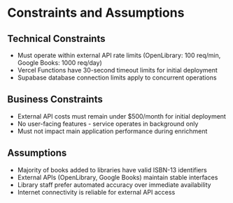 # Constraints and Assumptions

## Technical Constraints
- Must operate within external API rate limits (OpenLibrary: 100 req/min, Google Books: 1000 req/day)
- Vercel Functions have 30-second timeout limits for initial deployment
- Supabase database connection limits apply to concurrent operations

## Business Constraints
- External API costs must remain under $500/month for initial deployment
- No user-facing features - service operates in background only
- Must not impact main application performance during enrichment

## Assumptions
- Majority of books added to libraries have valid ISBN-13 identifiers
- External APIs (OpenLibrary, Google Books) maintain stable interfaces
- Library staff prefer automated accuracy over immediate availability
- Internet connectivity is reliable for external API access
